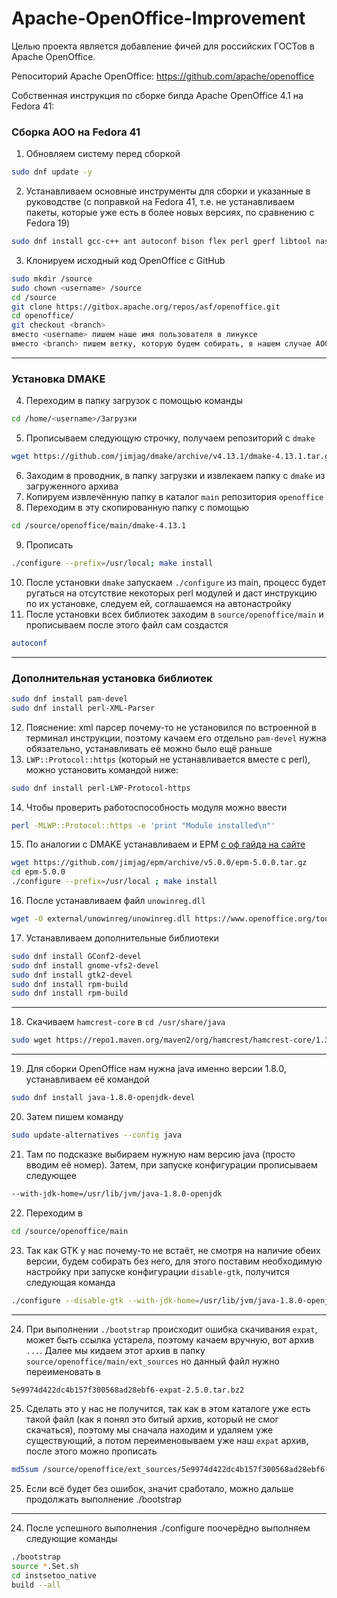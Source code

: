 # Apache-OpenOffice-Improvement
Целью проекта является добавление фичей для российских ГОСТов в Apache OpenOffice.

Репоситорий Apache OpenOffice: https://github.com/apache/openoffice

Собственная инструкция по сборке билда Apache OpenOffice 4.1 на Fedora 41:
### **Сборка AOO на Fedora 41**
1. Обновляем систему перед сборкой
```bash
sudo dnf update -y
```

2. Устанавливаем основные инструменты для сборки и указанные в руководстве (с поправкой на Fedora 41, т.е. не устанавливаем пакеты, которые уже есть в более новых версиях, по сравнению с Fedora 19)
```bash
sudo dnf install gcc-c++ ant autoconf bison flex perl gperf libtool nasm python3 cmake java-11-openjdk-devel gtk3-devel gdk-pixbuf2-devel libXt-devel cups-devel dbus-glib-devel librsvg2-devel openldap-devel unixODBC-devel
```

3. Клонируем исходный код OpenOffice с GitHub
```bash
sudo mkdir /source
sudo chown <username> /source
cd /source
git clone https://gitbox.apache.org/repos/asf/openoffice.git
cd openoffice/
git checkout <branch>
вместо <username> пишем наше имя пользователя в линуксе
вместо <branch> пишем ветку, которую будем собирать, в нашем случае AOO42X
```
---
### **Установка DMAKE**
4. Переходим в папку загрузок с помощью команды 
```bash
cd /home/<username>/Загрузки
```
5. Прописываем следующую строчку, получаем репозиторий с `dmake`
```bash
wget https://github.com/jimjag/dmake/archive/v4.13.1/dmake-4.13.1.tar.gz
```
6. Заходим в проводник, в папку загрузки и извлекаем папку с `dmake` из загруженного архива
7. Копируем извлечённую папку в каталог `main` репозитория `openoffice`
8. Переходим в эту скопированную папку с помощью 
```bash
cd /source/openoffice/main/dmake-4.13.1
```
9. Прописать 
```bash
./configure --prefix=/usr/local; make install
```
10. После установки `dmake` запускаем `./configure` из main, процесс будет ругаться на отсутствие некоторых perl модулей и даст инструкцию по их установке, следуем ей, соглашаемся на автонастройку
11. После установки всех библиотек заходим в `source/openoffice/main` и прописываем после этого файл сам создастся
```bash
autoconf
```
---
### **Дополнительная установка библиотек**
```bash
sudo dnf install pam-devel
sudo dnf install perl-XML-Parser
```
12. Пояснение: xml парсер почему-то не установился по встроенной в терминал инструкции, поэтому качаем его отдельно `pam-devel` нужна обязательно, устанавливать её можно было ещё раньше
13. `LWP::Protocol::https` (который не устанавливается вместе с perl), можно установить командой ниже:
```bash
sudo dnf install perl-LWP-Protocol-https
```
14. Чтобы проверить работоспособность модуля можно ввести
```bash
perl -MLWP::Protocol::https -e 'print "Module installed\n"'
```

15. По аналогии с DMAKE устанавливаем и EPM [с оф гайда на сайте](https://wiki.openoffice.org/wiki/Documentation/Building_Guide_AOO/Step_by_step_Linux#CentOS_7_and_Fedora_19_for_AOO_4.2.x_and_later)
```bash
wget https://github.com/jimjag/epm/archive/v5.0.0/epm-5.0.0.tar.gz
cd epm-5.0.0
./configure --prefix=/usr/local ; make install
```

16. После устанавливаем файл `unowinreg.dll`
```bash
wget -O external/unowinreg/unowinreg.dll https://www.openoffice.org/tools/unowinreg_prebuild/680/unowinreg.dll
```

17. Устанавливаем дополнительные библиотеки
```bash
sudo dnf install GConf2-devel
sudo dnf install gnome-vfs2-devel
sudo dnf install gtk2-devel
sudo dnf install rpm-build
sudo dnf install rpm-build
```

---

18. Скачиваем `hamcrest-core` в `cd /usr/share/java`
```bash
sudo wget https://repo1.maven.org/maven2/org/hamcrest/hamcrest-core/1.3/hamcrest-core-1.3.jar
```

---

19. Для сборки OpenOffice нам нужна java именно версии 1.8.0, устанавливаем её командой
```bash
sudo dnf install java-1.8.0-openjdk-devel
```
20. Затем пишем команду
```bash
sudo update-alternatives --config java
```
21. Там по подсказке выбираем нужную нам версию java (просто вводим её номер). Затем, при запуске конфигурации прописываем следующее
```bash
--with-jdk-home=/usr/lib/jvm/java-1.8.0-openjdk
```
22. Переходим в 
```bash
cd /source/openoffice/main
```
23. Так как GTK у нас почему-то не встаёт, не смотря на наличие обеих версии, будем собирать без него, для этого поставим необходимую настройку при запуске конфигурации `disable-gtk`, получится следующая команда
```bash
./configure --disable-gtk --with-jdk-home=/usr/lib/jvm/java-1.8.0-openjdk
```

---

24. При выполнении `./bootstrap` происходит ошибка скачивания `expat`, может быть ссылка устарела, поэтому качаем вручную, вот архив `...`. Далее мы кидаем этот архив в папку `source/openoffice/main/ext_sources` но данный файл нужно переименовать в  
```bash
5e9974d422dc4b157f300568ad28ebf6-expat-2.5.0.tar.bz2
```
25. Сделать это у нас не получится, так как в этом каталоге уже есть такой файл (как я понял это битый архив, который не смог скачаться), поэтому мы сначала находим и удаляем уже существующий, а потом переименовываем уже наш `expat` архив, после этого можно прописать 
```bash
md5sum /source/openoffice/ext_sources/5e9974d422dc4b157f300568ad28ebf6-expat-2.5.0.tar.bz2
```
25. Если всё будет без ошибок, значит сработало, можно дальше продолжать выполнение ./bootstrap

---

24. После успешного выполнения ./configure поочерёдно выполняем следующие команды
```bash
./bootstrap
source *.Set.sh
cd instsetoo_native
build --all
```
